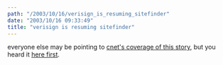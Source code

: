 ```yaml
---
path: "/2003/10/16/verisign_is_resuming_sitefinder" 
date: "2003/10/16 09:33:49" 
title: "verisign is resuming sitefinder" 
---
```

<p>everyone else may be pointing to <a href="http://rss.com.com/2100-1038_3-5092133.html">cnet's coverage of this story</a>, but you heard it <a href="http://weblog.randomchaos.com/index.php?date=2003-10-13&amp;title=a+sitefinder+mystery">here first</a>.</p>
